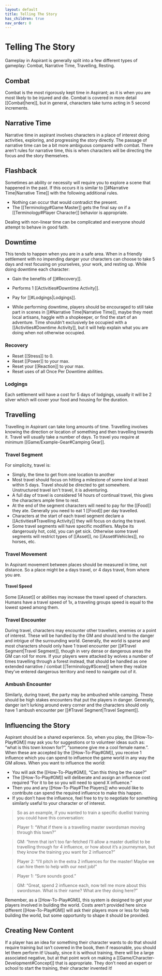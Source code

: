 ```yaml
---
layout: default
title: Telling The Story
has_children: true
nav_order: 0
---
```


# Telling The Story

Gameplay in Aspirant is generally split into a few different types of gameplay: Combat, Narrative Time, Travelling, Resting.

## Combat

Combat is the most rigorously kept time in Aspirant; as it is when you are most likely to be injured and die. Combat is covered in more detail [[Combat|here]], but in general, characters take turns acting in 5 second increments.

## Narrative Time

Narrative time in aspirant involves characters in a place of interest doing activities, exploring, and progressing the story directly. The passage of narrative time can be a bit more ambiguous compared with combat. There aren’t rules for narrative time, this is when characters will be directing the focus and the story themselves.

## Flashback

Sometimes an ability or necessity will require you to explore a scene that happened in the past. If this occurs it is similar to [[#Narrative Time|Narrative Time]] with the following additional rules.
* Nothing can occur that would contradict the present. 
* The [[Terminology#Game Master]] gets the final say on if a [[Terminology#Player Character]] behavior is appropriate. 

Dealing with non-linear time can be complicated and everyone should attempt to behave in good faith. 

## Downtime

This tends to happen when you are in a safe area. When in a friendly settlement with no impending danger your characters can choose to take 5 days and rest focusing on yourselves, your work, and resting up. While doing downtime each character:

* Gain the benefits of [[#Recovery]].
- Performs 1 [[Activities#Downtime Activity]].
* Pay for [[#Lodgings|Lodgings]].
- While performing downtime, players should be encouraged to still take part in scenes in [[#Narrative Time|Narrative Time]], maybe they meet local artisans, haggle with a shopkeeper, or find the start of an adventure. Time shouldn't exclusively be occupied with a [[Activities#Downtime Activity]], but it will help explain what you are doing when not otherwise occupied.

### Recovery
- Reset [[Stress]] to 0.
- Reset [[Power]] to your max.
- Reset your [[Reaction]] to your max.
- Reset uses of all Once Per Downtime abilities.

### Lodgings
Each settlement will have a cost for 5 days of lodgings, usually it will be 2 silver which will cover your food and housing for the duration.
## Travelling

Travelling in Aspirant can take long amounts of time. Travelling involves knowing the direction or location of something and then travelling towards it. Travel will usually take a number of days. To travel you require at minimum [[Game/Example-Gear#Camping Gear]].

### Travel Segment

For simplicity, travel is:

- Simply, the time to get from one location to another
- Most travel should focus on hitting a milestone of some kind at least within 5 days. Travel should be directed to get somewhere. Unstructured travel isn't travel, it is adventuring.
- A full day of travel is considered 14 hours of continual travel, this gives the characters ample time to rest.
- At the end of the segment characters will need to pay for the [[Food]] they ate. Generally you need to eat 1 [[Food]] per day travelled.
- Characters at the start of each travel segment declare a [[Activities#Travelling Activity]] they will focus on during the travel.
- Some travel segments will have specific modifiers. Maybe its dangerously hot, cold, you can get sick. Otherwise some travel segments will restrict types of [[Asset]], no [[Asset#Vehicles]], no horses, etc.

### Travel Movement
In Aspirant movement between places should be measured in time, not distance. So a place might be a days travel, or 4 days travel, from where you are. 
#### Travel Speed
Some [[Asset]] or abilities may increase the travel speed of characters. Humans have a travel speed of 1x, a traveling groups speed is equal to the lowest speed among them.

### Travel Encounter

During travel, characters may encounter other travellers, enemies or a point of interest. These will be handled by the GM and should lend to the danger and intrigue of the surrounding world. Generally, the world is sparse and most characters should only have 1 travel encounter per [[#Travel Segment|Travel Segment]], though in very dense or dangerous areas the GM can roll for more. If your players were attacked by wolves a number of times travelling through a forest instead, that should be handled as one extended narrative / combat [[Terminology#Scene]] where they realize they’ve entered dangerous territory and need to navigate out of it.

### Ambush Encounter

Similarly, during travel, the party may be ambushed while camping. These should be high stakes encounters that put the players in danger. Generally, danger isn't lurking around every corner and the characters should only have 1 ambush encounter per [[#Travel Segment|Travel Segment]].

## Influencing the Story

Aspirant should be a shared experience. So, when you play, the [[How-To-Play#GM]] may ask you for suggestions or to volunteer ideas such as: “what is this town known for?”, “someone give me a cool female name.”. When these are accepted by the [[How-To-Play#GM]], you receive 1 influence which you can spend to influence the game world in any way the GM allows. When you want to influence the world:

- You will ask the [[How-To-Play#GM]], “Can this thing be the case?”
- The [[How-To-Play#GM]] will deliberate and assign an influence cost required “For it to be so you will need to spend X influence.”
- Then you and any [[How-To-Play#The Players]] who would like to contribute can spend the required influence to make this happen.
- If you don’t have the influence, feel free to try to negotiate for something similarly useful to your character or of interest.

> So as an example, if you wanted to train a specific duellist training you could have this conversation:

> Player 1: “What if there is a travelling master swordsman moving through this town?”

> GM: “hmm that isn’t too far-fetched I’ll allow a master duellist to be travelling through for 4 influence, or how about it’s a journeyman, but they know the training you want for 2 influence?”

> Player 2: “I’ll pitch in the extra 2 influences for the master! Maybe we can hire them to help with our next job!”

> Player 1: “Sure sounds good.”

> GM: “Great, spend 2 influence each, now tell me more about this swordsman. What is their name? What are they doing here?”

Remember, as a [[How-To-Play#GM]], this system is designed to get your players involved in building the world. Costs aren’t provided here since different [[How-To-Play#GM]] will ask their players more or less for help building the world, but some opportunity to shape it should be provided.

## Creating New Content

If a player has an idea for something their character wants to do that should require training but isn’t covered in the book, then if reasonable, you should let them perform it! Usually, since it is without training, there will be a large associated negative, but at that point work on making a [[Game/Character-Development#Concept]] that is appropriate. They don’t need an expert or school to start the training, their character invented it!

